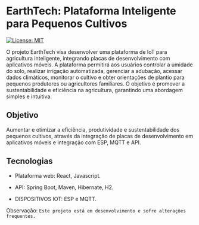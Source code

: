 # EarthTech: Plataforma Inteligente para Pequenos Cultivos
[![License: MIT](https://img.shields.io/badge/License-MIT-yellow.svg)](https://opensource.org/licenses/MIT)

O projeto EarthTech visa desenvolver uma plataforma de IoT para agricultura inteligente, integrando placas de desenvolvimento com aplicativos móveis. A plataforma permitirá aos usuários controlar a umidade do solo, realizar irrigação automatizada, gerenciar a adubação, acessar dados climáticos, monitorar o cultivo e obter orientações de plantio para pequenos produtores ou agricultores familiares. O objetivo é promover a sustentabilidade e eficiência na agricultura, garantindo uma abordagem simples e intuitiva.

## Objetivo 
Aumentar e otimizar a eficiência, produtividade e sustentabilidade dos pequenos cultivos, através da integração de placas de desenvolvimento em aplicativos móveis e integração com ESP, MQTT e API.

## Tecnologias

- Plataforma web: React, Javascript.

- API: Spring Boot, Maven, Hibernate, H2.

- DISPOSITIVOS IOT: ESP e MQTT.

Observação:
`` Este projeto está em desenvolvimento e sofre alterações frequentes. ``


